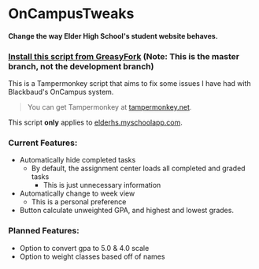 # OnCampusTweaks
#### Change the way Elder High School's student website behaves.
### [Install this script from GreasyFork](https://greasyfork.org/en/scripts/395961-oncampustweaks) (Note: This is the master branch, not the development branch)

This is a Tampermonkey script that aims to fix some issues I have had with Blackbaud's OnCampus system.

> You can get Tampermonkey at [tampermonkey.net](https://www.tampermonkey.net/).

This script **only** applies to [elderhs.myschoolapp.com](elderhs.myschoolapp.com).

### Current Features:   
-  Automatically hide completed tasks
    - By default, the assignment center loads all completed and graded tasks
        - This is just unnecessary information
- Automatically change to week view
    - This is a personal preference
- Button calculate unweighted GPA, and highest and lowest grades.

    
### Planned Features:
- Option to convert gpa to 5.0 & 4.0 scale
- Option to weight classes based off of names
